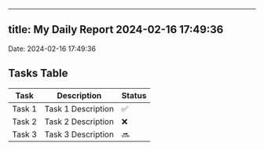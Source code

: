 
---
title: My Daily Report 2024-02-16 17:49:36
---

Date: 2024-02-16 17:49:36

## Tasks Table

| Task | Description | Status |
|------|-------------|--------|
| Task 1 | Task 1 Description | ✅ |
| Task 2 | Task 2 Description | ❌ |
| Task 3 | Task 3 Description | 🔜 |
